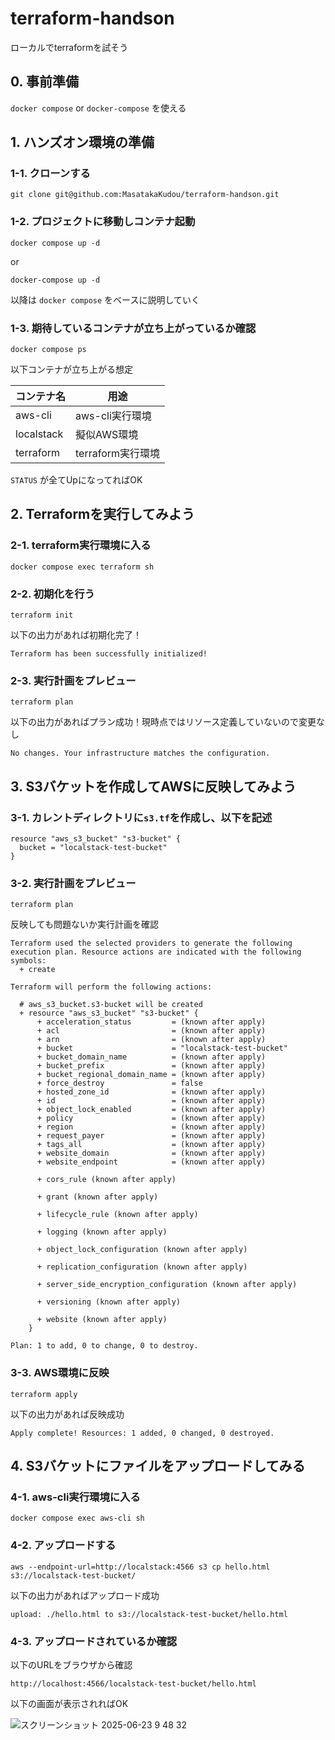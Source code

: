 # terraform-handson

ローカルでterraformを試そう

## 0. 事前準備

`docker compose` or `docker-compose` を使える

## 1. ハンズオン環境の準備

### 1-1. クローンする

```
git clone git@github.com:MasatakaKudou/terraform-handson.git
```

### 1-2. プロジェクトに移動しコンテナ起動

```
docker compose up -d
```

or

```
docker-compose up -d
```

以降は `docker compose` をベースに説明していく

### 1-3. 期待しているコンテナが立ち上がっているか確認

```
docker compose ps
```

以下コンテナが立ち上がる想定

| コンテナ名 | 用途 |
| ---- | ---- |
| aws-cli | aws-cli実行環境 |
| localstack | 擬似AWS環境 |
| terraform | terraform実行環境 |

`STATUS` が全てUpになってればOK

## 2. Terraformを実行してみよう

### 2-1. terraform実行環境に入る

```
docker compose exec terraform sh
```

### 2-2. 初期化を行う

```
terraform init
```

以下の出力があれば初期化完了！

`Terraform has been successfully initialized!`

### 2-3. 実行計画をプレビュー

```
terraform plan
```

以下の出力があればプラン成功！現時点ではリソース定義していないので変更なし

`No changes. Your infrastructure matches the configuration.`

## 3. S3バケットを作成してAWSに反映してみよう

### 3-1. カレントディレクトリに`s3.tf`を作成し、以下を記述

```
resource "aws_s3_bucket" "s3-bucket" {
  bucket = "localstack-test-bucket"
}
```

### 3-2. 実行計画をプレビュー

```
terraform plan
```

反映しても問題ないか実行計画を確認

```
Terraform used the selected providers to generate the following execution plan. Resource actions are indicated with the following symbols:
  + create

Terraform will perform the following actions:

  # aws_s3_bucket.s3-bucket will be created
  + resource "aws_s3_bucket" "s3-bucket" {
      + acceleration_status         = (known after apply)
      + acl                         = (known after apply)
      + arn                         = (known after apply)
      + bucket                      = "localstack-test-bucket"
      + bucket_domain_name          = (known after apply)
      + bucket_prefix               = (known after apply)
      + bucket_regional_domain_name = (known after apply)
      + force_destroy               = false
      + hosted_zone_id              = (known after apply)
      + id                          = (known after apply)
      + object_lock_enabled         = (known after apply)
      + policy                      = (known after apply)
      + region                      = (known after apply)
      + request_payer               = (known after apply)
      + tags_all                    = (known after apply)
      + website_domain              = (known after apply)
      + website_endpoint            = (known after apply)

      + cors_rule (known after apply)

      + grant (known after apply)

      + lifecycle_rule (known after apply)

      + logging (known after apply)

      + object_lock_configuration (known after apply)

      + replication_configuration (known after apply)

      + server_side_encryption_configuration (known after apply)

      + versioning (known after apply)

      + website (known after apply)
    }

Plan: 1 to add, 0 to change, 0 to destroy.
```

### 3-3. AWS環境に反映

```
terraform apply
```

以下の出力があれば反映成功

`Apply complete! Resources: 1 added, 0 changed, 0 destroyed.`

## 4. S3バケットにファイルをアップロードしてみる

### 4-1. aws-cli実行環境に入る

```
docker compose exec aws-cli sh
```

### 4-2. アップロードする

```
aws --endpoint-url=http://localstack:4566 s3 cp hello.html s3://localstack-test-bucket/
```

以下の出力があればアップロード成功

`upload: ./hello.html to s3://localstack-test-bucket/hello.html`

### 4-3. アップロードされているか確認

以下のURLをブラウザから確認

```
http://localhost:4566/localstack-test-bucket/hello.html
```

以下の画面が表示されればOK

![スクリーンショット 2025-06-23 9 48 32](https://github.com/user-attachments/assets/abd69ce1-321d-428c-9723-7cff469208eb)
